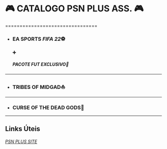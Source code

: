 # :video_game: CATALOGO PSN PLUS ASS. :video_game:

================================

* ###  EA SPORTS ***FIFA 22***:soccer: 

  #### :heavy_plus_sign:
  ##### PACOTE FUT EXCLUSIVO:1st_place_medal:

---------------------------------------

* ### TRIBES OF MIDGAD:boat:

-------------------------------------------------------------



* ### CURSE OF THE DEAD GODS:no_good:

-----------------------------------------------------------------





## Links Úteis

###### [PSN PLUS SITE](https://www.playstation.com/pt-br/ps-plus/this-month-on-ps-plus/)



